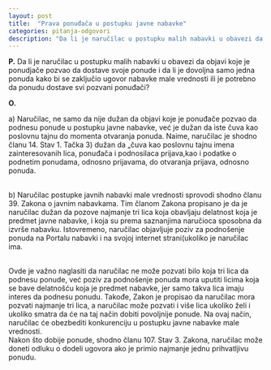 ```yaml
---
layout: post
title:  "Prava ponuđača u postupku javne nabavke"
categories: pitanja-odgovori
description: "Da li je naručilac u postupku malih nabavki u obavezi da objavi koje je ponudjače pozvao da dostave svoje ponude i da li je dovoljna samo jedna ponuda kako bi se zaključio ugovor nabavke male vrednosti ili je potrebno da ponudu dostave svi pozvani ponuđači?"
---
```


**P.**
Da li je naručilac u postupku malih nabavki u obavezi da objavi koje je ponudjače pozvao da dostave svoje ponude i da li je dovoljna samo jedna ponuda kako bi se zaključio ugovor nabavke male vrednosti ili je potrebno da ponudu dostave svi pozvani ponuđači?


**O.**

<div class="justify">
a) Naručilac, ne samo da nije dužan da objavi koje je ponuđače pozvao da podnesu ponude u postupku javne nabavke, već je dužan da iste čuva kao poslovnu tajnu do momenta otvaranja ponuda. Naime, naručilac je shodno članu 14. Stav 1. Tačka 3) dužan da „čuva kao poslovnu tajnu imena zainteresovanih lica, ponuđača i podnosilaca prijava,kao i podatke o podnetim ponudama, odnosno prijavama, do otvaranja prijava, odnosno ponuda.<br/><br/>
 
b) Naručilac postupke javnih nabavki male vrednosti sprovodi shodno članu 39. Zakona o javnim nabavkama. Tim članom Zakona propisano je da je naručilac dužan da pozove najmanje tri lica koja obavljaju delatnost koja je predmet javne nabavke, i koja su prema saznanjima naručioca sposobna da izvrše nabavku. Istovremeno, naručilac objavljuje poziv za podnošenje ponuda na Portalu nabavki i na svojoj internet strani(ukoliko je naručilac ima.<br/><br/>
 
Ovde je važno naglasiti da naručilac ne može pozvati bilo koja tri lica da podnesu ponude, već poziv za podnošenje ponuda mora uputiti licima koja se bave delatnošću koja je predmet nabavke, jer samo takva lica imaju interes da podnesu ponudu. Takođe, Zakon je propisao da naručilac mora pozvati najmanje tri lica, a naručilac može pozvati i više lica ukoliko želi i ukoliko smatra da će na taj način dobiti povoljnije ponude. Na ovaj način, naručilac će obezbediti konkurenciju u postupku javne nabavke male vrednosti.<br/>
Nakon što dobije ponude, shodno članu 107. Stav 3. Zakona, naručilac može doneti odluku o dodeli ugovora ako je primio najmanje jednu prihvatljivu ponudu.</div>